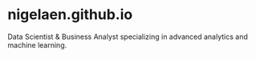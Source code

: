 # nigelaen.github.io
Data Scientist &amp; Business Analyst specializing in advanced analytics and machine learning.
